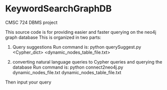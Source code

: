 # KeywordSearchGraphDB
CMSC 724 DBMS project

This source code is for providing easier and faster querying on the neo4j graph database
This is organized in two parts:
1. Query suggestions
Run command is: 
python querySuggest.py <Cypher_dict> <dynamic_nodes_table_file.txt>

2. converting natural language queries to Cypher queries and querying the database
Run command is: 
python connect2neo4j.py dynamic_nodes_file.txt dynamic_nodes_table_file.txt

Then input your query
